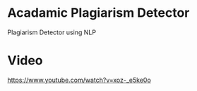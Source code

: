 # Acadamic Plagiarism Detector
Plagiarism Detector using NLP
# Video
https://www.youtube.com/watch?v=xoz-_e5ke0o
